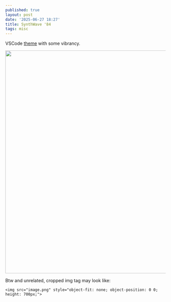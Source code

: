 ```yaml
---
published: true
layout: post
date: '2025-06-27 18:27'
title: SynthWave '84
tags: misc 
---
```

VSCode [theme](https://marketplace.visualstudio.com/items?itemName=RobbOwen.synthwave-vscode) with some vibrancy.   

<img src="https://images2.imgbox.com/b5/54/HPl4mwAU_o.png" style="object-fit: none; object-position: 0 0; height: 700px;">

Btw and unrelated, cropped img tag may look like:

    <img src="image.png" style="object-fit: none; object-position: 0 0; height: 700px;">